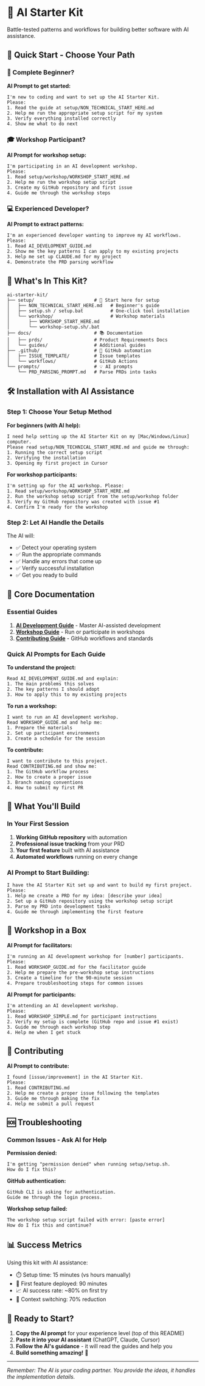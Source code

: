 # 🚀 AI Starter Kit

Battle-tested patterns and workflows for building better software with AI assistance.

## 🎯 Quick Start - Choose Your Path

### 👶 Complete Beginner?
**AI Prompt to get started:**
```
I'm new to coding and want to set up the AI Starter Kit.
Please:
1. Read the guide at setup/NON_TECHNICAL_START_HERE.md
2. Help me run the appropriate setup script for my system
3. Verify everything installed correctly
4. Show me what to do next
```

### 🎓 Workshop Participant?
**AI Prompt for workshop setup:**
```
I'm participating in an AI development workshop.
Please:
1. Read setup/workshop/WORKSHOP_START_HERE.md
2. Help me run the workshop setup script
3. Create my GitHub repository and first issue
4. Guide me through the workshop steps
```

### 💻 Experienced Developer?
**AI Prompt to extract patterns:**
```
I'm an experienced developer wanting to improve my AI workflows.
Please:
1. Read AI_DEVELOPMENT_GUIDE.md
2. Show me the key patterns I can apply to my existing projects
3. Help me set up CLAUDE.md for my project
4. Demonstrate the PRD parsing workflow
```

## 📁 What's In This Kit?

```
ai-starter-kit/
├── setup/                      # 🚀 Start here for setup
│   ├── NON_TECHNICAL_START_HERE.md   # Beginner's guide
│   ├── setup.sh / setup.bat          # One-click tool installation
│   └── workshop/                     # Workshop materials
│       ├── WORKSHOP_START_HERE.md    
│       └── workshop-setup.sh/.bat    
├── docs/                       # 📚 Documentation
│   ├── prds/                   # Product Requirements Docs
│   └── guides/                 # Additional guides
├── .github/                    # 🤖 GitHub automation
│   ├── ISSUE_TEMPLATE/         # Issue templates
│   └── workflows/              # GitHub Actions
└── prompts/                    # 💡 AI prompts
    └── PRD_PARSING_PROMPT.md   # Parse PRDs into tasks
```

## 🛠️ Installation with AI Assistance

### Step 1: Choose Your Setup Method

**For beginners (with AI help):**
```
I need help setting up the AI Starter Kit on my [Mac/Windows/Linux] computer.
Please read setup/NON_TECHNICAL_START_HERE.md and guide me through:
1. Running the correct setup script
2. Verifying the installation
3. Opening my first project in Cursor
```

**For workshop participants:**
```
I'm setting up for the AI workshop. Please:
1. Read setup/workshop/WORKSHOP_START_HERE.md
2. Run the workshop setup script from the setup/workshop folder
3. Verify my GitHub repository was created with issue #1
4. Confirm I'm ready for the workshop
```

### Step 2: Let AI Handle the Details

The AI will:
- ✅ Detect your operating system
- ✅ Run the appropriate commands
- ✅ Handle any errors that come up
- ✅ Verify successful installation
- ✅ Get you ready to build

## 📖 Core Documentation

### Essential Guides
1. **[AI Development Guide](AI_DEVELOPMENT_GUIDE.md)** - Master AI-assisted development
2. **[Workshop Guide](WORKSHOP_GUIDE.md)** - Run or participate in workshops
3. **[Contributing Guide](CONTRIBUTING.md)** - GitHub workflows and standards

### Quick AI Prompts for Each Guide

**To understand the project:**
```
Read AI_DEVELOPMENT_GUIDE.md and explain:
1. The main problems this solves
2. The key patterns I should adopt
3. How to apply this to my existing projects
```

**To run a workshop:**
```
I want to run an AI development workshop.
Read WORKSHOP_GUIDE.md and help me:
1. Prepare the materials
2. Set up participant environments
3. Create a schedule for the session
```

**To contribute:**
```
I want to contribute to this project.
Read CONTRIBUTING.md and show me:
1. The GitHub workflow process
2. How to create a proper issue
3. Branch naming conventions
4. How to submit my first PR
```

## 🎯 What You'll Build

### In Your First Session
1. **Working GitHub repository** with automation
2. **Professional issue tracking** from your PRD
3. **Your first feature** built with AI assistance
4. **Automated workflows** running on every change

### AI Prompt to Start Building:
```
I have the AI Starter Kit set up and want to build my first project.
Please:
1. Help me create a PRD for my idea: [describe your idea]
2. Set up a GitHub repository using the workshop setup script
3. Parse my PRD into development tasks
4. Guide me through implementing the first feature
```

## 🚀 Workshop in a Box

**AI Prompt for facilitators:**
```
I'm running an AI development workshop for [number] participants.
Please:
1. Read WORKSHOP_GUIDE.md for the facilitator guide
2. Help me prepare the pre-workshop setup instructions
3. Create a timeline for the 90-minute session
4. Prepare troubleshooting steps for common issues
```

**AI Prompt for participants:**
```
I'm attending an AI development workshop.
Please:
1. Read WORKSHOP_SIMPLE.md for participant instructions
2. Verify my setup is complete (GitHub repo and issue #1 exist)
3. Guide me through each workshop step
4. Help me when I get stuck
```

## 🤝 Contributing

**AI Prompt to contribute:**
```
I found [issue/improvement] in the AI Starter Kit.
Please:
1. Read CONTRIBUTING.md
2. Help me create a proper issue following the templates
3. Guide me through making the fix
4. Help me submit a pull request
```

## 🆘 Troubleshooting

### Common Issues - Ask AI for Help

**Permission denied:**
```
I'm getting "permission denied" when running setup/setup.sh.
How do I fix this?
```

**GitHub authentication:**
```
GitHub CLI is asking for authentication.
Guide me through the login process.
```

**Workshop setup failed:**
```
The workshop setup script failed with error: [paste error]
How do I fix this and continue?
```

## 📊 Success Metrics

Using this kit with AI assistance:
- ⏱️ Setup time: 15 minutes (vs hours manually)
- 🎯 First feature deployed: 90 minutes
- 📈 AI success rate: ~80% on first try
- 🔄 Context switching: 70% reduction

## 🎉 Ready to Start?

1. **Copy the AI prompt** for your experience level (top of this README)
2. **Paste it into your AI assistant** (ChatGPT, Claude, Cursor)
3. **Follow the AI's guidance** - it will read the guides and help you
4. **Build something amazing!** 🚀

---

*Remember: The AI is your coding partner. You provide the ideas, it handles the implementation details.*